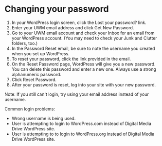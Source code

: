 # Changing your password

1. In your WordPress login screen, click the Lost your password? link.
2. Enter your UWM email address and click Get New Password.
3. Go to your UWM email account and check your Inbox for an email from your WordPress account. (You may need to check your Junk and Clutter folders, too.)
4. In the Password Reset email, be sure to note the username you created when you set up WordPress. 
5. To reset your password, click the link provided in the email. 
6. On the Reset Password page, WordPress will give you a new password. You can delete this password and enter a new one. Always use a strong alphanumeric password.
7. Click Reset Password. 
8. After your password is reset, log into your site with your new password. 

Note: If you still can't login, try using your email address instead of your username. 

Common login problems:

* Wrong username is being used.
* User is attempting to login to WordPress.com instead of Digital Media Drive WordPress site.
* User is attempting to to login to WordPress.org instead of Digital Media Drive WordPress site.



